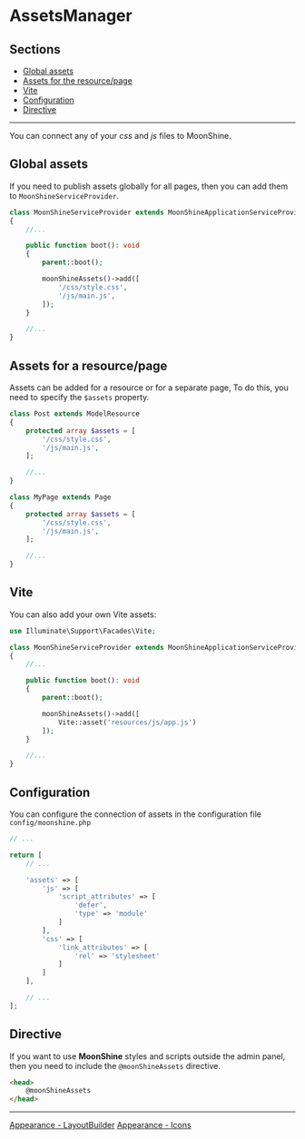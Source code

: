 # AssetsManager

## Sections

- [Global assets](#global)
- [Assets for the resource/page](#resource-page)
- [Vite](#vite)
- [Configuration](#config)
- [Directive](#directive)

---

You can connect any of your *css* and *js* files to MoonShine.

## Global assets

If you need to publish assets globally for all pages, then you can add them to `MoonShineServiceProvider`.

```php
class MoonShineServiceProvider extends MoonShineApplicationServiceProvider
{
    //...

    public function boot(): void
    {
        parent::boot();

        moonShineAssets()->add([
            '/css/style.css',
            '/js/main.js',
        ]);
    }

    //...
}
```

## Assets for a resource/page

Assets can be added for a resource or for a separate page, To do this, you need to specify the `$assets` property.

```php
class Post extends ModelResource
{
    protected array $assets = [
        '/css/style.css',
        '/js/main.js',
    ];

    //...
}
```

```php
class MyPage extends Page
{
    protected array $assets = [
        '/css/style.css',
        '/js/main.js',
    ];

    //...
}
```

## Vite

You can also add your own Vite assets:

```php
use Illuminate\Support\Facades\Vite;

class MoonShineServiceProvider extends MoonShineApplicationServiceProvider
{
    //...

    public function boot(): void
    {
        parent::boot();

        moonShineAssets()->add([
            Vite::asset('resources/js/app.js')
        ]);
    }

    //...
}
```

## Configuration

You can configure the connection of assets in the configuration file `config/moonshine.php`

```php
// ...

return [
    // ...

    'assets' => [
        'js' => [
            'script_attributes' => [
                'defer',
                'type' => 'module'
            ]
        ],
        'css' => [
            'link_attributes' => [
                'rel' => 'stylesheet'
            ]
        ]
    ],

    // ...
];
```

## Directive

If you want to use **MoonShine** styles and scripts outside the admin panel, then you need to include the `@moonShineAssets` directive.

```html
<head>
    @moonShineAssets
</head>
```

---

[Appearance - LayoutBuilder](https://moonshine-laravel.com/docs/resource/appearance/appearance-layout_builder)    [Appearance - Icons](https://moonshine-laravel.com/docs/resource/appearance/icons)
